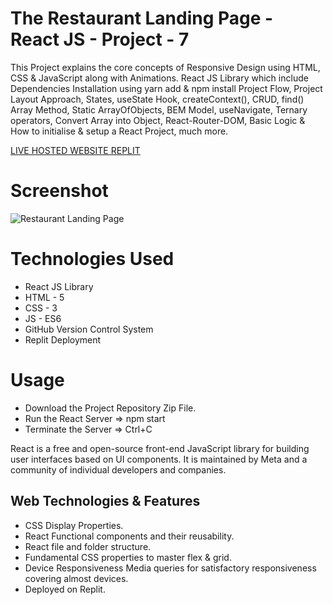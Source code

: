 # The Restaurant Landing Page - React JS - Project - 7

This Project explains the core concepts of Responsive Design using HTML, CSS & JavaScript along with Animations. React JS Library which include Dependencies Installation using yarn add & npm install Project Flow, Project Layout Approach, States, useState Hook, createContext(), CRUD, find() Array Method, Static ArrayOfObjects, BEM Model, useNavigate, Ternary operators, Convert Array into Object, React-Router-DOM, Basic Logic &amp; How to initialise &amp; setup a React Project, much more.

[LIVE HOSTED WEBSITE REPLIT](https://restaurantapp-reactjs.shubhamshriva15.repl.co/)

# Screenshot

![Restaurant Landing Page](https://i.ibb.co/5jxBKpw/image.png)

# Technologies Used

- React JS Library
- HTML - 5
- CSS - 3
- JS - ES6
- GitHub Version Control System
- Replit Deployment

# Usage

- Download the Project Repository Zip File.
- Run the React Server => npm start
- Terminate the Server => Ctrl+C

React is a free and open-source front-end JavaScript library for building user interfaces based on UI components. It is maintained by Meta and a community of individual developers and companies.

## Web Technologies & Features

- CSS Display Properties.
- React Functional components and their reusability.
- React file and folder structure.
- Fundamental CSS properties to master flex & grid.
- Device Responsiveness Media queries for satisfactory responsiveness covering almost devices.
- Deployed on Replit.
